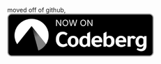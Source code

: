 <!---
minding-myown-business/minding-myown-business is a ✨ special ✨ repository because its `README.md` (this file) appears on your GitHub profile.
You can click the Preview link to take a look at your changes.
--->
moved off of github,<br/>
<a href="https://codeberg.org/mould">
  <img src="codeberg.svg" height="100" alt="A button that reads NOW ON Codeberg with the Codeberg logo"/>
</a>
